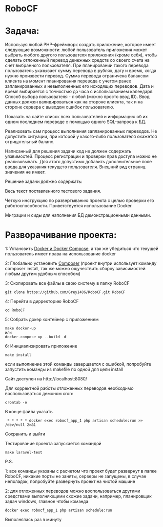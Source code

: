 # RoboCF

Задача: 
=====================

Используя любой PHP-фреймворк создать приложение, которое имеет следующие возможности: любой пользователь приложения может выбрать любого другого пользователя приложения (кроме себя), чтобы сделать отложенный перевод денежных средств со своего счета на счет выбранного пользователя. При планировании такого перевода пользователь указывает сумму перевода в рублях, дату и время, когда нужно произвести перевод. Сумма перевода ограничена балансом клиента на момент планирования перевода с учетом ранее запланированных и невыполненных его исходящих переводов. Дата и время выбирается с точностью до часа с использованием календаря. Способ выбора пользователя - любой (можно просто ввод ID). Ввод данных должен валидироваться как на стороне клиента, так и на стороне сервера с выводом ошибок пользователю.

Показать на сайте список всех пользователей и информацию об их одном последнем переводе с помощью одного SQL-запроса к БД.

Реализовать сам процесс выполнения запланированных переводов. Не допустить ситуации, при которой у какого-либо пользователя окажется отрицательный баланс.

Написанный для решения задачи код не должен содержать уязвимостей. Процесс регистрации и проверки прав доступа можно не реализовывать. Для этого допустимо добавить дополнительное поле ввода для указания текущего пользователя. Внешний вид страниц значения не имеет.

Решение задачи должно содержать:

Весь текст поставленного тестового задания. 

Четкую инструкцию по развертыванию проекта с целью проверки его работоспособности. Приветствуется использование Docker. 

Миграции и сиды для наполнения БД демонстрационными данными.

Разворачивание проекта: 
=====================

1: Установить [Docker и Docker Compose](https://docks.docker.com/compose/install/),
а так же убедиться 
что текущей пользователь имеет права на использование docker 

2: Глобально установить 
[Composer](https://getcomposer.org/doc/03-cli.md#global)
(проект внутри использует команду composer install, 
так же можно ощучествить сборку зависимостей любым другим удобным способом)

3: Скопировать все файлы в свою систему в папку RoboCF

    git clone https://github.com/Grey1406/RoboCF.git RoboCF
    
4: Перейти в дирректорию RoboCF

    cd RoboCF

5: Собрать докер контейнер с приложением 

    make docker-up 
    или
    docker-compose up --build -d

6: Инициализировать приложение
    
    make install
    
если выполнение этой команды завершается с ошибкой, 
попробуйте запустить команды из makefile по одной для цели install

Сайт доступен на http://localhost:8080/

Для корректной работы отложенных переводов необходимо воспользоваться демоном cron:

    crontab -e

В конце файла указать

     * * * * * docker exec robocf_app_1 php artisan schedule:run >> /dev/null 2>&1 

Сохранить и выйти

Тестирование проекта запускается командой 

    make laravel-test

P.S. 

1: все команды указаны с расчетом что проект будет развернут в папке RoboCF, 
никакие порты не заняты, серверы не запущены, в случае неполадок, 
попробуйте развернуть проект на чистой машине

2: для отложенных переводов можно воспользоваться другими средствами выполняющими схожие задачи,
 например, планировщик задач windows, 
 главное чтобы команда
 
    docker exec robocf_app_1 php artisan schedule:run
    
  Выполнялась раз в минуту
